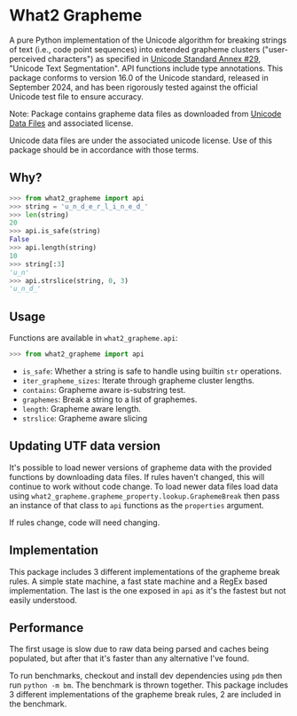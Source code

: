 # What2 Grapheme

A pure Python implementation of the Unicode algorithm for breaking strings of text (i.e., code point sequences) into extended grapheme clusters ("user-perceived characters") as specified in [Unicode Standard Annex #29](https://unicode.org/reports/tr29/), "Unicode Text Segmentation". API functions include type annotations. This package conforms to version 16.0 of the Unicode standard, released in September 2024, and has been rigorously tested against the official Unicode test file to ensure accuracy.

Note: Package contains grapheme data files 
as downloaded from [Unicode Data Files](https://www.unicode.org/Public/UCD/latest/ucd/auxiliary/)
and associated license.

Unicode data files are under the associated unicode license.
Use of this package should be in accordance with those terms.

## Why?

```python
>>> from what2_grapheme import api
>>> string = 'u̲n̲d̲e̲r̲l̲i̲n̲e̲d̲'
>>> len(string)
20
>>> api.is_safe(string)
False
>>> api.length(string)
10
>>> string[:3]
'u̲n'
>>> api.strslice(string, 0, 3)
'u̲n̲d̲'
```

## Usage

Functions are available in `what2_grapheme.api`:
```python
>>> from what2_grapheme import api
```

- `is_safe`: Whether a string is safe to handle using builtin `str` operations.
- `iter_grapheme_sizes`: Iterate through grapheme cluster lengths.
- `contains`: Grapheme aware is-substring test.
- `graphemes`: Break a string to a list of graphemes.
- `length`: Grapheme aware length.
- `strslice`: Grapheme aware slicing

## Updating UTF data version

It's possible to load newer versions of grapheme
data with the provided functions by downloading
data files. If rules haven't changed, this will
continue to work without code change. To load newer
data files load data using
`what2_grapheme.grapheme_property.lookup.GraphemeBreak`
then pass an instance of that class to `api` functions as the `properties` argument.

If rules change, code will need changing.

## Implementation

This package includes 3 different implementations of
the grapheme break rules. A simple state machine, 
a fast state machine and a RegEx based
implementation. The last is the one exposed in
`api` as it's the fastest but not easily understood.

## Performance

The first usage is slow due to raw data being parsed
and caches being populated, but after that it's
faster than any alternative I've found.

To run benchmarks, checkout and install dev
dependencies using `pdm` then run `python -m bm`.
The benchmark is thrown together. This package
includes 3 different implementations of the grapheme
break rules, 2 are included in the benchmark.
